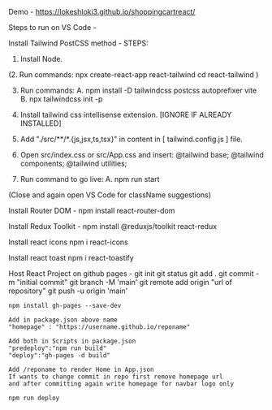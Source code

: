 Demo - https://lokeshloki3.github.io/shoppingcartreact/

Steps to run on VS Code - 

Install Tailwind PostCSS method -
STEPS: 

1. Install Node.

(2. Run commands: 
	npx create-react-app react-tailwind
	cd react-tailwind
)

3. Run commands:
	A. npm install -D tailwindcss postcss autoprefixer vite
	B. npx tailwindcss init -p

4. Install tailwind css intellisense extension. [IGNORE IF ALREADY INSTALLED]

5. Add "./src/**/*.{js,jsx,ts,tsx}" in content in [ tailwind.config.js ] file.

6. Open src/index.css or src/App.css and insert: 
	@tailwind base;
	@tailwind components;
	@tailwind utilities;

7. Run command to go live:
	A. npm run start
	
(Close and again open VS Code for className suggestions)

Install Router DOM - 
	npm install react-router-dom

Install Redux Toolkit -
	npm install @reduxjs/toolkit react-redux
	
Install react icons
	npm i react-icons
	
Install react toast	
	npm i react-toastify

Host React Project on github pages -
	git init
	git status
	git add .
	git commit -m "initial commit"
	git branch -M 'main'
	git remote add origin "url of repository"
	git push -u origin 'main'

	npm install gh-pages --save-dev
	
	Add in package.json above name
	"homepage" : "https://username.github.io/reponame"
	
	Add both in Scripts in package.json
	"predeploy":"npm run build"
	"deploy":"gh-pages -d build"
	
	Add /reponame to render Home in App.json
	If wants to change commit in repo first remove homepage url 
	and after committing again write homepage for navbar logo only

	npm run deploy
